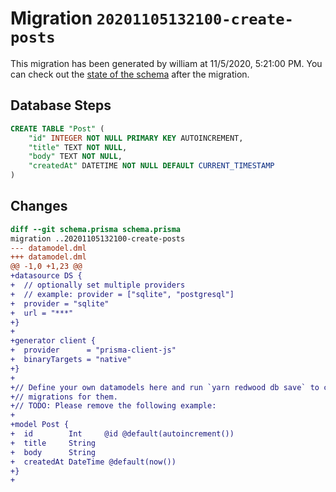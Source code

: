 # Migration `20201105132100-create-posts`

This migration has been generated by william at 11/5/2020, 5:21:00 PM.
You can check out the [state of the schema](./schema.prisma) after the migration.

## Database Steps

```sql
CREATE TABLE "Post" (
    "id" INTEGER NOT NULL PRIMARY KEY AUTOINCREMENT,
    "title" TEXT NOT NULL,
    "body" TEXT NOT NULL,
    "createdAt" DATETIME NOT NULL DEFAULT CURRENT_TIMESTAMP
)
```

## Changes

```diff
diff --git schema.prisma schema.prisma
migration ..20201105132100-create-posts
--- datamodel.dml
+++ datamodel.dml
@@ -1,0 +1,23 @@
+datasource DS {
+  // optionally set multiple providers
+  // example: provider = ["sqlite", "postgresql"]
+  provider = "sqlite"
+  url = "***"
+}
+
+generator client {
+  provider      = "prisma-client-js"
+  binaryTargets = "native"
+}
+
+// Define your own datamodels here and run `yarn redwood db save` to create
+// migrations for them.
+// TODO: Please remove the following example:
+
+model Post {
+  id        Int     @id @default(autoincrement())
+  title     String
+  body      String
+  createdAt DateTime @default(now())
+}
+
```


